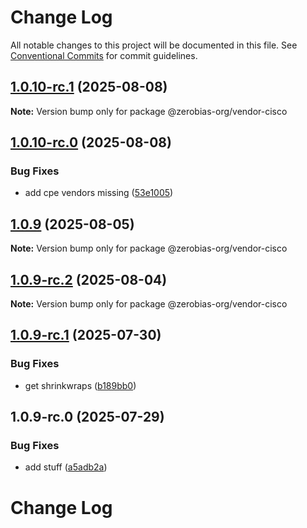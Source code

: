 # Change Log

All notable changes to this project will be documented in this file.
See [Conventional Commits](https://conventionalcommits.org) for commit guidelines.

## [1.0.10-rc.1](https://github.com/zerobias-org/vendor/compare/@zerobias-org/vendor-cisco@1.0.10-rc.0...@zerobias-org/vendor-cisco@1.0.10-rc.1) (2025-08-08)

**Note:** Version bump only for package @zerobias-org/vendor-cisco





## [1.0.10-rc.0](https://github.com/zerobias-org/vendor/compare/@zerobias-org/vendor-cisco@1.0.9...@zerobias-org/vendor-cisco@1.0.10-rc.0) (2025-08-08)


### Bug Fixes

* add cpe vendors missing ([53e1005](https://github.com/zerobias-org/vendor/commit/53e100520e848be73b2cba8a0ef4f184844b8abb))





## [1.0.9](https://github.com/zerobias-org/vendor/compare/@zerobias-org/vendor-cisco@1.0.9-rc.2...@zerobias-org/vendor-cisco@1.0.9) (2025-08-05)

**Note:** Version bump only for package @zerobias-org/vendor-cisco





## [1.0.9-rc.2](https://github.com/zerobias-org/vendor/compare/@zerobias-org/vendor-cisco@1.0.9-rc.1...@zerobias-org/vendor-cisco@1.0.9-rc.2) (2025-08-04)

**Note:** Version bump only for package @zerobias-org/vendor-cisco





## [1.0.9-rc.1](https://github.com/zerobias-org/vendor/compare/@zerobias-org/vendor-cisco@1.0.9-rc.0...@zerobias-org/vendor-cisco@1.0.9-rc.1) (2025-07-30)


### Bug Fixes

* get shrinkwraps ([b189bb0](https://github.com/zerobias-org/vendor/commit/b189bb0cf53ad66427530ccc0eab7824527942d3))





## 1.0.9-rc.0 (2025-07-29)


### Bug Fixes

* add stuff ([a5adb2a](https://github.com/zerobias-org/vendor/commit/a5adb2aecd0670c42e9077affecb6a047bf30fc6))





# Change Log
